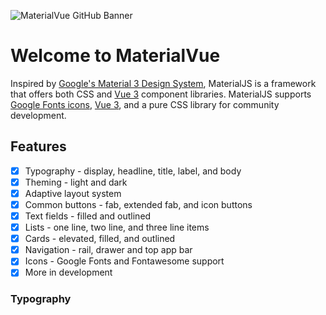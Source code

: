 ![MaterialVue GitHub Banner](https://www.materialvue.com/assets/github/materialvue-github-banner.png)

# Welcome to MaterialVue

Inspired by [Google's Material 3 Design System](https://m3.material.io/), MaterialJS is a framework that offers both CSS and [Vue 3](https:/vuejs.org/) component libraries.
MaterialJS supports [Google Fonts icons](https://fonts.google.com/icons), [Vue 3](https:/vuejs.org/), and a pure CSS library for community development.

## Features

- [x] Typography - display, headline, title, label, and body
- [x] Theming - light and dark
- [x] Adaptive layout system
- [x] Common buttons - fab, extended fab, and icon buttons
- [x] Text fields - filled and outlined
- [x] Lists - one line, two line, and three line items
- [x] Cards - elevated, filled, and outlined
- [x] Navigation - rail, drawer and top app bar
- [x] Icons - Google Fonts and Fontawesome support
- [x] More in development

### Typography

